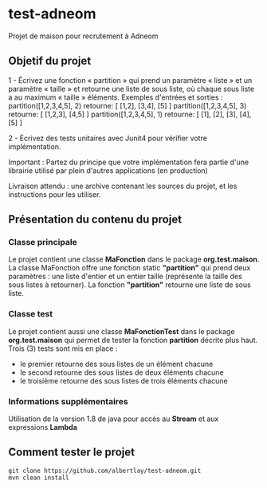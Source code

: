 # test-adneom
Projet de maison pour recrutement à Adneom

## Objetif du projet

1 - Écrivez une fonction « partition » qui prend un paramètre « liste » et un paramètre « taille » et retourne une liste de sous liste, où chaque sous liste a au maximum « taille » éléments.
Exemples d'entrées et sorties :
partition([1,2,3,4,5], 2) retourne: [ [1,2], [3,4], [5] ] 
partition([1,2,3,4,5], 3) retourne: [ [1,2,3], [4,5] ] 
partition([1,2,3,4,5], 1) retourne: [ [1], [2], [3], [4], [5] ] 

 2 - Écrivez des tests unitaires avec Junit4 pour vérifier votre implémentation.

Important : Partez du principe que votre implémentation fera partie d'une librairie utilisé par plein d'autres applications (en production)

Livraison attendu : une archive contenant les sources du projet, et les instructions pour les utiliser.


## Présentation du contenu du projet

### Classe principale
Le projet contient une classe **MaFonction** dans le package **org.test.maison**.
La classe MaFonction offre une fonction static **"partition"** qui prend deux paramètres : une liste d'entier et un entier taille (représente la taille des sous listes à retourner).
La fonction **"partition"** retourne une liste de sous liste.

### Classe test
Le projet contient aussi une classe **MaFonctionTest** dans le package **org.test.maison** qui permet de tester la fonction **partition** décrite plus haut.
Trois (3) tests sont mis en place : 
- le premier retourne des sous listes de un élément chacune
- le second retourne des sous listes de deux éléments chacune
- le troisième retourne des sous listes de trois éléments chacune

### Informations supplémentaires
Utilisation de la version 1.8 de java pour accès au **Stream** et aux expressions **Lambda**

## Comment tester le projet
```
git clone https://github.com/albertlay/test-adneom.git
mvn clean install
```

